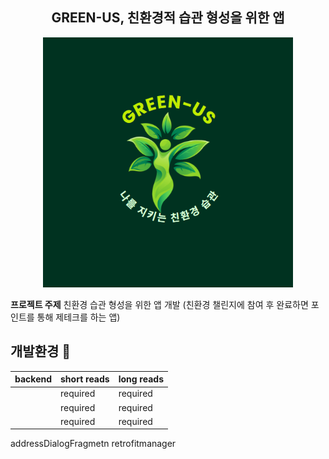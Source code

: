<h2 align="center">GREEN-US, 친환경적 습관 형성을 위한 앱</h2>

<p align="center">
  <img src="https://github.com/green-us-2024/green-us/blob/main/backend/src/main/resources/static/images/login-image.jpg" alt="green-us main logo" width="400px" height="400px"/>
</p>


**프로젝트 주제** 친환경 습관 형성을 위한 앱 개발 (친환경 챌린지에 참여 후 완료하면 포인트를 통해 제테크를 하는 앱)

## 개발환경 :pushpin:

|  backend                                            | short reads   | long reads   |
| :-------------------------------------------------- | :------------ | :----------- |
|  | required      | required     |
|  | required      | required     |
|  | required      | required     |



addressDialogFragmetn
retrofitmanager
